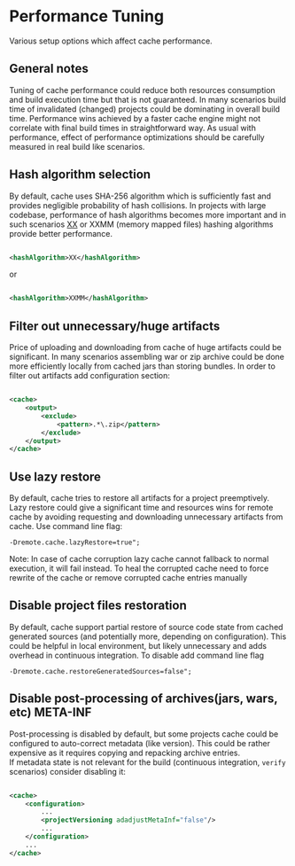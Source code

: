 <!---
 Licensed to the Apache Software Foundation (ASF) under one or more
 contributor license agreements.  See the NOTICE file distributed with
 this work for additional information regarding copyright ownership.
 The ASF licenses this file to You under the Apache License, Version 2.0
 (the "License"); you may not use this file except in compliance with
 the License.  You may obtain a copy of the License at

      http://www.apache.org/licenses/LICENSE-2.0

 Unless required by applicable law or agreed to in writing, software
 distributed under the License is distributed on an "AS IS" BASIS,
 WITHOUT WARRANTIES OR CONDITIONS OF ANY KIND, either express or implied.
 See the License for the specific language governing permissions and
 limitations under the License.
-->

# Performance Tuning

Various setup options which affect cache performance.

## General notes

Tuning of cache performance could reduce both resources consumption and build execution time but that is not guaranteed.
In many scenarios build time of invalidated (changed) projects could be dominating in overall build time. Performance
wins achieved by a faster cache engine might not correlate with final build times in straightforward way. As usual with
performance, effect of performance optimizations should be carefully measured in real build like scenarios.

## Hash algorithm selection

By default, cache uses SHA-256 algorithm which is sufficiently fast and provides negligible probability of hash
collisions. In projects with large codebase, performance of hash algorithms becomes more important and in such
scenarios [XX](https://cyan4973.github.io/xxHash/) or XXMM (memory mapped files) hashing algorithms provide better
performance.

```xml

<hashAlgorithm>XX</hashAlgorithm>
```

or

```xml

<hashAlgorithm>XXMM</hashAlgorithm>
```

## Filter out unnecessary/huge artifacts

Price of uploading and downloading from cache of huge artifacts could be significant. In many scenarios assembling war
or zip archive could be done more efficiently locally from cached jars than storing bundles. In order to filter out
artifacts add configuration section:

```xml

<cache>
    <output>
        <exclude>
            <pattern>.*\.zip</pattern>
        </exclude>
    </output>
</cache>
```

## Use lazy restore

By default, cache tries to restore all artifacts for a project preemptively. Lazy restore could give a significant time
and resources wins for remote cache by avoiding requesting and downloading unnecessary artifacts from cache. Use command
line flag:

```
-Dremote.cache.lazyRestore=true";
```

Note: In case of cache corruption lazy cache cannot fallback to normal execution, it will fail instead. To heal the
corrupted cache need to force rewrite of the cache or remove corrupted cache entries manually

## Disable project files restoration

By default, cache support partial restore of source code state from cached generated sources (and potentially more,
depending on configuration). This could be helpful in local environment, but likely unnecessary and adds overhead in
continuous integration. To disable add command line flag

```
-Dremote.cache.restoreGeneratedSources=false";
```

## Disable post-processing of archives(jars, wars, etc) META-INF

Post-processing is disabled by default, but some projects cache could be configured to auto-correct metadata (like
version). This could be rather expensive as it requires copying and repacking archive entries.  
If metadata state is not relevant for the build (continuous integration, `verify` scenarios) consider disabling it:

```xml

<cache>
    <configuration>
        ...
        <projectVersioning adadjustMetaInf="false"/>
        ...
    </configuration>
    ...
</cache>

```


